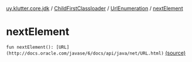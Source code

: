 [uy.klutter.core.jdk](../../index.md) / [ChildFirstClassloader](../index.md) / [UrlEnumeration](index.md) / [nextElement](.)


# nextElement
`fun nextElement(): [URL](http://docs.oracle.com/javase/6/docs/api/java/net/URL.html)` [(source)](https://github.com/kohesive/klutter/blob/master/core-jdk6/src/main/kotlin/uy/klutter/core/jdk/ChildFirstClassloader.kt#L74)


